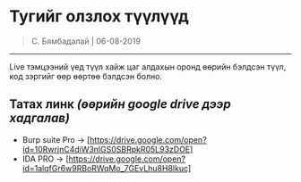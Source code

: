 Тугийг олзлох түүлүүд
===============

> С. Бямбадалай | 06-08-2019
--------------------------
Live тэмцээний үед түүл хайж цаг алдахын оронд өөрийн бэлдсэн түүл, код зэргийг өөр өөртөө бэлдсэн болно. 

Татах линк _(өөрийн google drive дээр хадгалав)_
------------------
* Burp suite Pro -> [https://drive.google.com/open?id=10RwrjnC4diW3nlGS0SBRpkR05L93zDOE]
* IDA PRO        -> [https://drive.google.com/open?id=1alqfGr6w9RBoRWqMo_7GEvLhu8H8lkuc]

